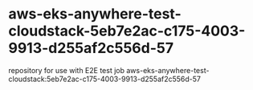 # aws-eks-anywhere-test-cloudstack-5eb7e2ac-c175-4003-9913-d255af2c556d-57
repository for use with E2E test job aws-eks-anywhere-test-cloudstack:5eb7e2ac-c175-4003-9913-d255af2c556d-57
